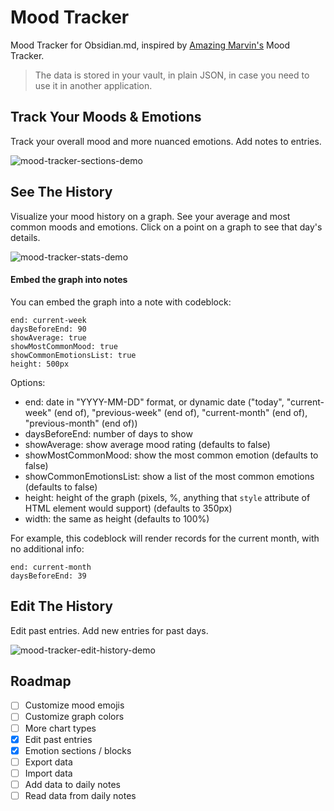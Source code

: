 # Mood Tracker
Mood Tracker for Obsidian.md, inspired by [Amazing Marvin's](https://amazingmarvin.com/) Mood Tracker.

> The data is stored in your vault, in plain JSON, in case you need to use it in another application. 

## Track Your Moods & Emotions
Track your overall mood and more nuanced emotions.
Add notes to entries.

![mood-tracker-sections-demo](https://github.com/dartungar/obsidian-mood-tracker/assets/36126057/cdef3563-dbee-4bb6-b52e-78c09ba4d826)


## See The History
Visualize your mood history on a graph.
See your average and most common moods and emotions.
Click on a point on a graph to see that day's details.

![mood-tracker-stats-demo](https://github.com/dartungar/obsidian-mood-tracker/assets/36126057/7031bf7b-3e5d-4bfc-89bb-099d5f3c32fa)

#### Embed the graph into notes
You can embed the graph into a note with codeblock:
```mood-tracker-stats
end: current-week
daysBeforeEnd: 90
showAverage: true
showMostCommonMood: true
showCommonEmotionsList: true
height: 500px
```

Options:
- end: date in "YYYY-MM-DD" format, or dynamic date ("today", "current-week" (end of), "previous-week" (end of), "current-month" (end of), "previous-month" (end of))
- daysBeforeEnd: number of days to show
- showAverage: show average mood rating (defaults to false)
- showMostCommonMood: show the most common emotion (defaults to false)
- showCommonEmotionsList: show a list of the most common emotions (defaults to false)
- height: height of the graph (pixels, %, anything that `style` attribute of HTML element would support) (defaults to 350px)
- width: the same as height (defaults to 100%)

For example, this codeblock will render records for the current month, with no additional info:

```mood-tracker-stats
end: current-month
daysBeforeEnd: 39
```

## Edit The History
Edit past entries.
Add new entries for past days.

![mood-tracker-edit-history-demo](https://github.com/dartungar/obsidian-mood-tracker/assets/36126057/2a5b325d-8737-4c94-9aee-de2476feebbc)


## Roadmap
- [ ] Customize mood emojis
- [ ] Customize graph colors
- [ ] More chart types
- [x] Edit past entries
- [x] Emotion sections / blocks
- [ ] Export data
- [ ] Import data
- [ ] Add data to daily notes
- [ ] Read data from daily notes
